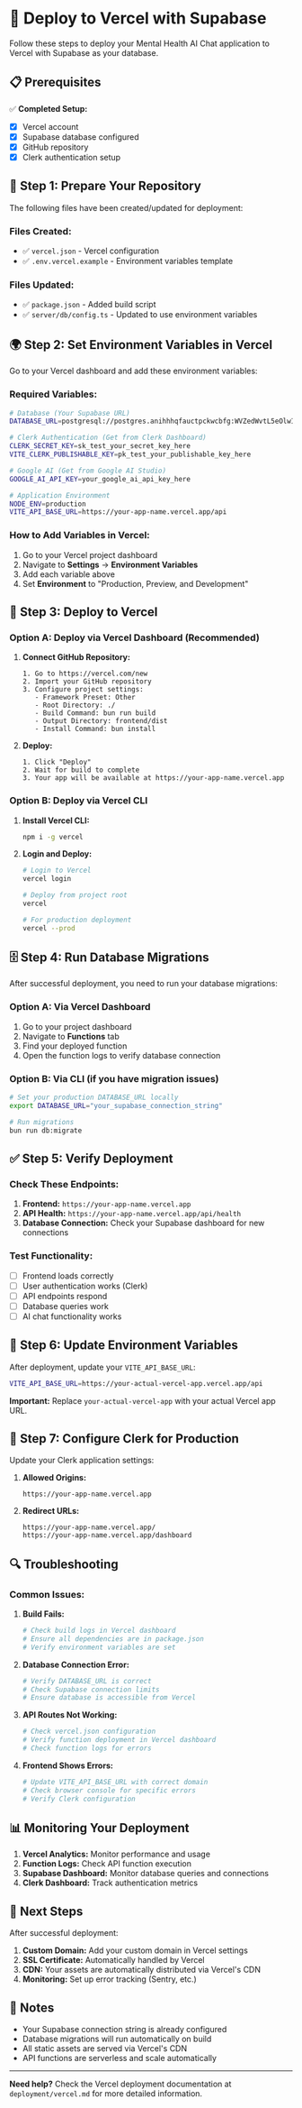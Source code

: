 # 🚀 Deploy to Vercel with Supabase

Follow these steps to deploy your Mental Health AI Chat application to Vercel with Supabase as your database.

## 📋 Prerequisites

✅ **Completed Setup:**
- [x] Vercel account
- [x] Supabase database configured
- [x] GitHub repository
- [x] Clerk authentication setup

## 🔧 Step 1: Prepare Your Repository

The following files have been created/updated for deployment:

### Files Created:
- ✅ `vercel.json` - Vercel configuration
- ✅ `.env.vercel.example` - Environment variables template

### Files Updated:
- ✅ `package.json` - Added build script
- ✅ `server/db/config.ts` - Updated to use environment variables

## 🌍 Step 2: Set Environment Variables in Vercel

Go to your Vercel dashboard and add these environment variables:

### Required Variables:

```bash
# Database (Your Supabase URL)
DATABASE_URL=postgresql://postgres.anihhhqfauctpckwcbfg:WVZedWvtL5eOlwIV@aws-0-ap-southeast-1.pooler.supabase.com:5432/postgres

# Clerk Authentication (Get from Clerk Dashboard)
CLERK_SECRET_KEY=sk_test_your_secret_key_here
VITE_CLERK_PUBLISHABLE_KEY=pk_test_your_publishable_key_here

# Google AI (Get from Google AI Studio)
GOOGLE_AI_API_KEY=your_google_ai_api_key_here

# Application Environment
NODE_ENV=production
VITE_API_BASE_URL=https://your-app-name.vercel.app/api
```

### How to Add Variables in Vercel:
1. Go to your Vercel project dashboard
2. Navigate to **Settings** → **Environment Variables**
3. Add each variable above
4. Set **Environment** to "Production, Preview, and Development"

## 🚀 Step 3: Deploy to Vercel

### Option A: Deploy via Vercel Dashboard (Recommended)

1. **Connect GitHub Repository:**
   ```
   1. Go to https://vercel.com/new
   2. Import your GitHub repository
   3. Configure project settings:
      - Framework Preset: Other
      - Root Directory: ./
      - Build Command: bun run build
      - Output Directory: frontend/dist
      - Install Command: bun install
   ```

2. **Deploy:**
   ```
   1. Click "Deploy"
   2. Wait for build to complete
   3. Your app will be available at https://your-app-name.vercel.app
   ```

### Option B: Deploy via Vercel CLI

1. **Install Vercel CLI:**
   ```bash
   npm i -g vercel
   ```

2. **Login and Deploy:**
   ```bash
   # Login to Vercel
   vercel login
   
   # Deploy from project root
   vercel
   
   # For production deployment
   vercel --prod
   ```

## 🗄️ Step 4: Run Database Migrations

After successful deployment, you need to run your database migrations:

### Option A: Via Vercel Dashboard
1. Go to your project dashboard
2. Navigate to **Functions** tab
3. Find your deployed function
4. Open the function logs to verify database connection

### Option B: Via CLI (if you have migration issues)
```bash
# Set your production DATABASE_URL locally
export DATABASE_URL="your_supabase_connection_string"

# Run migrations
bun run db:migrate
```

## ✅ Step 5: Verify Deployment

### Check These Endpoints:
1. **Frontend:** `https://your-app-name.vercel.app`
2. **API Health:** `https://your-app-name.vercel.app/api/health`
3. **Database Connection:** Check your Supabase dashboard for new connections

### Test Functionality:
- [ ] Frontend loads correctly
- [ ] User authentication works (Clerk)
- [ ] API endpoints respond
- [ ] Database queries work
- [ ] AI chat functionality works

## 🔧 Step 6: Update Environment Variables

After deployment, update your `VITE_API_BASE_URL`:

```bash
VITE_API_BASE_URL=https://your-actual-vercel-app.vercel.app/api
```

**Important:** Replace `your-actual-vercel-app` with your actual Vercel app URL.

## 🎯 Step 7: Configure Clerk for Production

Update your Clerk application settings:

1. **Allowed Origins:**
   ```
   https://your-app-name.vercel.app
   ```

2. **Redirect URLs:**
   ```
   https://your-app-name.vercel.app/
   https://your-app-name.vercel.app/dashboard
   ```

## 🔍 Troubleshooting

### Common Issues:

1. **Build Fails:**
   ```bash
   # Check build logs in Vercel dashboard
   # Ensure all dependencies are in package.json
   # Verify environment variables are set
   ```

2. **Database Connection Error:**
   ```bash
   # Verify DATABASE_URL is correct
   # Check Supabase connection limits
   # Ensure database is accessible from Vercel
   ```

3. **API Routes Not Working:**
   ```bash
   # Check vercel.json configuration
   # Verify function deployment in Vercel dashboard
   # Check function logs for errors
   ```

4. **Frontend Shows Errors:**
   ```bash
   # Update VITE_API_BASE_URL with correct domain
   # Check browser console for specific errors
   # Verify Clerk configuration
   ```

## 📊 Monitoring Your Deployment

1. **Vercel Analytics:** Monitor performance and usage
2. **Function Logs:** Check API function execution
3. **Supabase Dashboard:** Monitor database queries and connections
4. **Clerk Dashboard:** Track authentication metrics

## 🎉 Next Steps

After successful deployment:

1. **Custom Domain:** Add your custom domain in Vercel settings
2. **SSL Certificate:** Automatically handled by Vercel
3. **CDN:** Your assets are automatically distributed via Vercel's CDN
4. **Monitoring:** Set up error tracking (Sentry, etc.)

## 📝 Notes

- Your Supabase connection string is already configured
- Database migrations will run automatically on build
- All static assets are served via Vercel's CDN
- API functions are serverless and scale automatically

---

**Need help?** Check the Vercel deployment documentation at `deployment/vercel.md` for more detailed information.